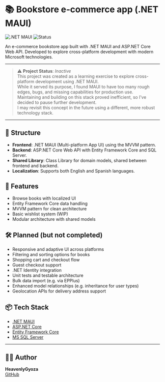 # 📚 Bookstore e-commerce app (.NET MAUI)

![.NET MAUI](https://img.shields.io/badge/.NET_MAUI-purple?logo=.net&logoColor=white)
![Status](https://img.shields.io/badge/Status-Inactive-lightgrey?style=flat-square)

An e-commerce bookstore app built with .NET MAUI and ASP.NET Core Web API. Developed to explore cross-platform development with modern Microsoft technologies.

---

> ⚠️ **Project Status**: _Inactive_  
> This project was created as a learning exercise to explore cross-platform development using .NET MAUI.  
> While it served its purpose, I found MAUI to have too many rough edges, bugs, and missing capabilities for production use.  
> Maintaining and building on this stack proved inefficient, so I’ve decided to pause further development.  
> I may revisit this concept in the future using a different, more robust technology stack.

---

## 🧱 Structure

- **Frontend**: .NET MAUI (Multi-platform App UI) using the MVVM pattern.
- **Backend**: ASP.NET Core Web API with Entity Framework Core and SQL Server.
- **Shared Library**: Class Library for domain models, shared between frontend and backend.
- **Localization**: Supports both English and Spanish languages.

## 🚀 Features

- Browse books with localized UI
- Entity Framework Core data handling
- MVVM pattern for clean architecture
- Basic wishlist system (WIP)
- Modular architecture with shared models

## 🛠️ Planned (but not completed)

- Responsive and adaptive UI across platforms
- Filtering and sorting options for books
- Shopping cart and checkout flow
- Guest checkout support
- .NET Identity integration
- Unit tests and testable architecture
- Bulk data import (e.g. via EPPlus)
- Enhanced model relationships (e.g. inheritance for user types)
- Geolocation APIs for delivery address support

## 📦 Tech Stack

- [.NET MAUI](https://learn.microsoft.com/dotnet/maui/)
- [ASP.NET Core](https://learn.microsoft.com/aspnet/core/)
- [Entity Framework Core](https://learn.microsoft.com/ef/core/)
- [MS SQL Server](https://www.microsoft.com/sql-server)

---

## 🧑‍💻 Author

**HeavenlyGyoza**  
[GitHub](https://github.com/HeavenlyGyoza)
